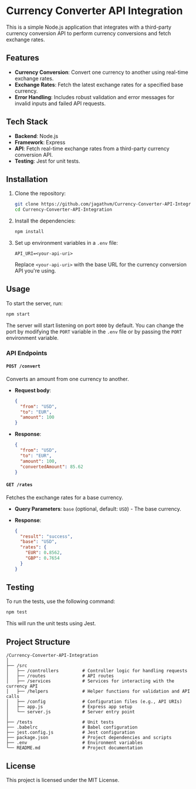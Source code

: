 # Currency Converter API Integration

This is a simple Node.js application that integrates with a third-party currency conversion API to perform currency conversions and fetch exchange rates.

## Features

- **Currency Conversion**: Convert one currency to another using real-time exchange rates.
- **Exchange Rates**: Fetch the latest exchange rates for a specified base currency.
- **Error Handling**: Includes robust validation and error messages for invalid inputs and failed API requests.

## Tech Stack

- **Backend**: Node.js
- **Framework**: Express
- **API**: Fetch real-time exchange rates from a third-party currency conversion API.
- **Testing**: Jest for unit tests.

## Installation

1. Clone the repository:

   ```bash
   git clone https://github.com/jagathvm/Currency-Converter-API-Integration.git
   cd Currency-Converter-API-Integration
   ```

2. Install the dependencies:

   ```bash
   npm install
   ```

3. Set up environment variables in a `.env` file:

   ```
   API_URI=<your-api-uri>
   ```

   Replace `<your-api-uri>` with the base URL for the currency conversion API you're using.

## Usage

To start the server, run:

```bash
npm start
```

The server will start listening on port `8000` by default. You can change the port by modifying the `PORT` variable in the `.env` file or by passing the `PORT` environment variable.

### API Endpoints

#### `POST /convert`

Converts an amount from one currency to another.

- **Request body**:

  ```json
  {
    "from": "USD",
    "to": "EUR",
    "amount": 100
  }
  ```

- **Response**:
  ```json
  {
    "from": "USD",
    "to": "EUR",
    "amount": 100,
    "convertedAmount": 85.62
  }
  ```

#### `GET /rates`

Fetches the exchange rates for a base currency.

- **Query Parameters**:
  `base` (optional, default: `USD`) - The base currency.

- **Response**:
  ```json
  {
    "result": "success",
    "base": "USD",
    "rates": {
      "EUR": 0.8562,
      "GBP": 0.7654
    }
  }
  ```

## Testing

To run the tests, use the following command:

```bash
npm test
```

This will run the unit tests using Jest.

## Project Structure

```
/Currency-Converter-API-Integration
│
├── /src
│   ├── /controllers         # Controller logic for handling requests
│   ├── /routes              # API routes
│   ├── /services            # Services for interacting with the currency API
│   ├── /helpers             # Helper functions for validation and API calls
│   ├── /config              # Configuration files (e.g., API URIs)
│   ├── app.js               # Express app setup
│   └── server.js            # Server entry point
│
├── /tests                   # Unit tests
├── .babelrc                 # Babel configuration
├── jest.config.js           # Jest configuration
├── package.json             # Project dependencies and scripts
├── .env                     # Environment variables
└── README.md                # Project documentation
```

## License

This project is licensed under the MIT License.
